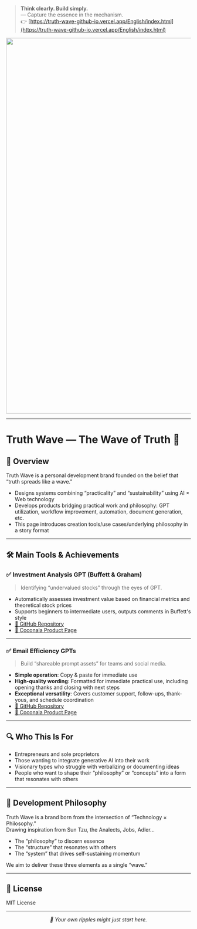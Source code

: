 > **Think clearly. Build simply.**  
> ― Capture the essence in the mechanism.<br>
👉 [https://truth-wave-github-io.vercel.app/English/index.html](https://truth-wave-github-io.vercel.app/English/index.html)

<p align="center">
<img width="1536" height="1024" alt="webページ (2)" src="https://github.com/user-attachments/assets/a39c4939-e767-4a35-bf39-93fa3beb17a1" />
</p>

---

# Truth Wave ― The Wave of Truth 🌊

## 📌 Overview

Truth Wave is a personal development brand founded on the belief that “truth spreads like a wave.”

- Designs systems combining “practicality” and “sustainability” using AI × Web technology
- Develops products bridging practical work and philosophy: GPT utilization, workflow improvement, automation, document generation, etc.
- This page introduces creation tools/use cases/underlying philosophy in a story format

---

## 🛠 Main Tools & Achievements

### ✅ Investment Analysis GPT (Buffett & Graham)
> Identifying “undervalued stocks” through the eyes of GPT.

- Automatically assesses investment value based on financial metrics and theoretical stock prices
- Supports beginners to intermediate users, outputs comments in Buffett's style
- [🔗 GitHub Repository](https://github.com/truthwave/Buffett-Graham-GPTs/tree/main/English)
- [🔗 Coconala Product Page](https://coconala.com/contents_market/pictures/cmez6ftdz0sjh6m0h0xdbo1gs)

---

### ✅ Email Efficiency GPTs
> Build “shareable prompt assets” for teams and social media.
- **Simple operation**: Copy & paste for immediate use  
- **High-quality wording**: Formatted for immediate practical use, including opening thanks and closing with next steps  
- **Exceptional versatility**: Covers customer support, follow-ups, thank-yous, and schedule coordination
- [🔗 GitHub Repository](https://github.com/truthwave/mail-efficiency-gpts/tree/main/English)
- [🔗 Coconala Product Page](https://coconala.com/contents_market/pictures/cmf3ndqpl00xr6s0houn6itv9)


---

## 🔍 Who This Is For

- Entrepreneurs and sole proprietors
- Those wanting to integrate generative AI into their work
- Visionary types who struggle with verbalizing or documenting ideas
- People who want to shape their “philosophy” or “concepts” into a form that resonates with others

---

## 🧠 Development Philosophy

Truth Wave is a brand born from the intersection of “Technology × Philosophy.”  
Drawing inspiration from Sun Tzu, the Analects, Jobs, Adler...  

- The “philosophy” to discern essence  
- The “structure” that resonates with others  
- The “system” that drives self-sustaining momentum

We aim to deliver these three elements as a single “wave.”

---

## 📜 License

MIT License

---

<p align="center"><i>🌊 Your own ripples might just start here.</i></p>
